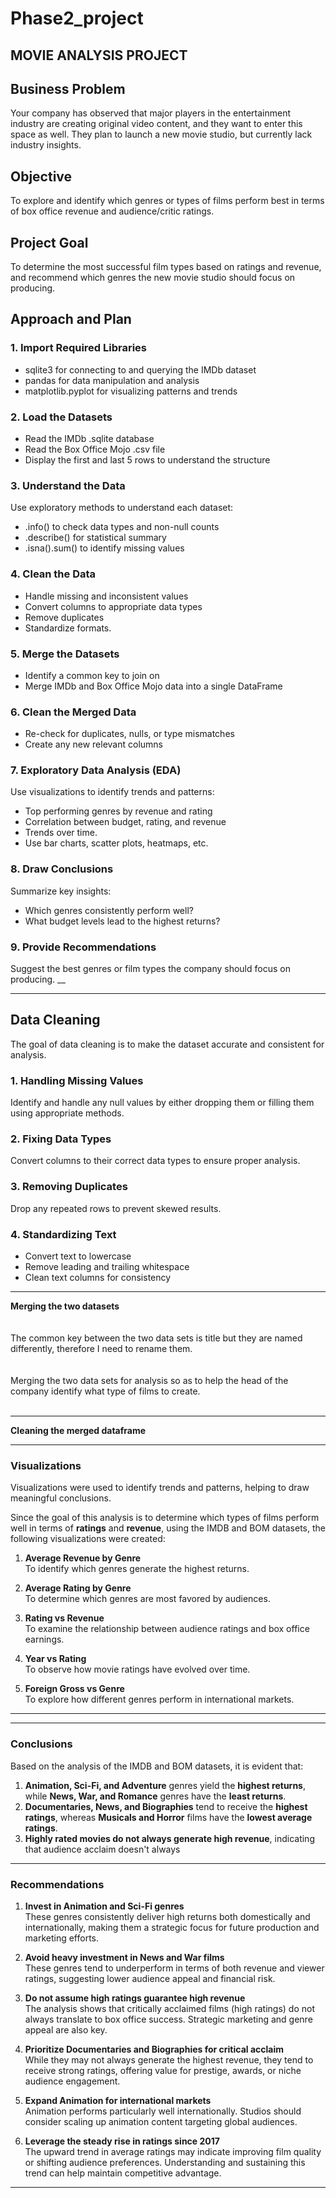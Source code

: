 # Phase2_project
## MOVIE ANALYSIS PROJECT

## Business Problem  
Your company has observed that major players in the entertainment industry are creating original video content, and they want to enter this space as well. They plan to launch a new movie studio, but currently lack industry insights.

## Objective  
To explore and identify which genres or types of films perform best in terms of box office revenue and audience/critic ratings.

## Project Goal  
To determine the most successful film types based on ratings and revenue, and recommend which genres the new movie studio should focus on producing.

## Approach and Plan

### 1. Import Required Libraries  
- sqlite3 for connecting to and querying the IMDb dataset  
- pandas for data manipulation and analysis  
- matplotlib.pyplot for visualizing patterns and trends  

### 2. Load the Datasets  
- Read the IMDb .sqlite database  
- Read the Box Office Mojo .csv file  
- Display the first and last 5 rows to understand the structure  

### 3. Understand the Data  
Use exploratory methods to understand each dataset:  
- .info() to check data types and non-null counts  
- .describe() for statistical summary  
- .isna().sum() to identify missing values  

### 4. Clean the Data  
- Handle missing and inconsistent values  
- Convert columns to appropriate data types  
- Remove duplicates  
- Standardize formats. 

### 5. Merge the Datasets  
- Identify a common key to join on  
- Merge IMDb and Box Office Mojo data into a single DataFrame  

### 6. Clean the Merged Data  
- Re-check for duplicates, nulls, or type mismatches  
- Create any new relevant columns

### 7. Exploratory Data Analysis (EDA)  
Use visualizations to identify trends and patterns:  
- Top performing genres by revenue and rating  
- Correlation between budget, rating, and revenue  
- Trends over time.  
- Use bar charts, scatter plots, heatmaps, etc.  

### 8. Draw Conclusions  
Summarize key insights:  
- Which genres consistently perform well?  
- What budget levels lead to the highest returns?  

### 9. Provide Recommendations  
Suggest the best genres or film types the company should focus on producing.
__
___
## Data Cleaning  
The goal of data cleaning is to make the dataset accurate and consistent for analysis.

### 1. Handling Missing Values  
Identify and handle any null values by either dropping them or filling them using appropriate methods.

### 2. Fixing Data Types  
Convert columns to their correct data types to ensure proper analysis.

### 3. Removing Duplicates  
Drop any repeated rows to prevent skewed results.

### 4. Standardizing Text  
- Convert text to lowercase  
- Remove leading and trailing whitespace  
- Clean text columns for consistency
  
___
**Merging the two datasets**  
<br>  
The common key between the two data sets is title but they are named differently, therefore I need to rename them.  
<br>  
Merging the two data sets for analysis so as to help the head of the company identify what type of films to create.  
<br>

___
**Cleaning the merged dataframe**
___
### Visualizations

Visualizations were used to identify trends and patterns, helping to draw meaningful conclusions.

Since the goal of this analysis is to determine which types of films perform well in terms of **ratings** and **revenue**, using the IMDB and BOM datasets, the following visualizations were created:

1. **Average Revenue by Genre**  
   To identify which genres generate the highest returns.

2. **Average Rating by Genre**  
   To determine which genres are most favored by audiences.

3. **Rating vs Revenue**  
   To examine the relationship between audience ratings and box office earnings.

4. **Year vs Rating**  
   To observe how movie ratings have evolved over time.

5. **Foreign Gross vs Genre**  
   To explore how different genres perform in international markets.

___
___
### Conclusions

Based on the analysis of the IMDB and BOM datasets, it is evident that:

1. **Animation, Sci-Fi, and Adventure** genres yield the **highest returns**, while **News, War, and Romance** genres have the **least returns**.
2. **Documentaries, News, and Biographies** tend to receive the **highest ratings**, whereas **Musicals and Horror** films have the **lowest average ratings**.
3. **Highly rated movies do not always generate high revenue**, indicating that audience acclaim doesn't always

___
### Recommendations

1. **Invest in Animation and Sci-Fi genres**  
   These genres consistently deliver high returns both domestically and internationally, making them a strategic focus for future production and marketing efforts.

2. **Avoid heavy investment in News and War films**  
   These genres tend to underperform in terms of both revenue and viewer ratings, suggesting lower audience appeal and financial risk.

3. **Do not assume high ratings guarantee high revenue**  
   The analysis shows that critically acclaimed films (high ratings) do not always translate to box office success. Strategic marketing and genre appeal are also key.

4. **Prioritize Documentaries and Biographies for critical acclaim**  
   While they may not always generate the highest revenue, they tend to receive strong ratings, offering value for prestige, awards, or niche audience engagement.

5. **Expand Animation for international markets**  
   Animation performs particularly well internationally. Studios should consider scaling up animation content targeting global audiences.

6. **Leverage the steady rise in ratings since 2017**  
   The upward trend in average ratings may indicate improving film quality or shifting audience preferences. Understanding and sustaining this trend can help maintain competitive advantage.

___
